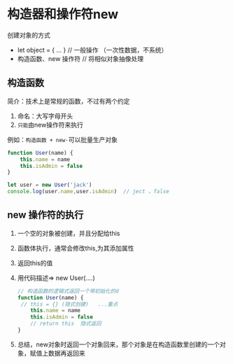 # 构造器和操作符new

  创建对象的方式

* let object = {  ... }     // 一般操作    （一次性数据，不系统）
* 构造函数、new 操作符             // 将相似对象抽像处理 

## 构造函数

简介：技术上是常规的函数，不过有两个约定

1. 命名：大写字母开头
2. `只能`由new操作符来执行

例如：`构造函数 + new·`可以批量生产对象

```js
function User(name) {
    this.name = name
    this.isAdmin = false
}

let user = new User('jack')
console.log(user.name,user.isAdmin)  // ject ，false
```

## new 操作符的执行

1. 一个空的对象被创建，并且分配给this

2. 函数体执行，通常会修改this,为其添加属性

3. 返回this的值

4. 用代码描述=> new User(....)

   ```js
   // 构造函数的逻辑式返回一个带初始化的d
   function User(name) {
   	// this = {} (隐式创建)   ...重点     
       this.name = name
       this.isAdmin = false
       // return this  隐式返回
   }
   ```

5. 总结，new对象时返回一个对象回来，那个对象是在构造函数里创建的一个对象，赋值上数据再返回来

